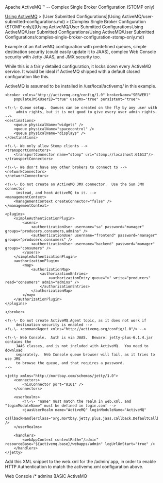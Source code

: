 Apache ActiveMQ ™ -- Complex Single Broker Configuration (STOMP only) 

[Using ActiveMQ](using-activemq.md) > [User Submitted Configurations](Using ActiveMQ/user-submitted-configurations.md) > [Complex Single Broker Configuration (STOMP only)](Using ActiveMQ/User Submitted ConfigurationsUsing ActiveMQ/User Submitted Configurations/Using ActiveMQ/User Submitted Configurations/complex-single-broker-configuration-stomp-only.md)


Example of an ActiveMQ configuration with predefined queues, simple destination security (could easily update it to JAAS), complex Web Console security with Jetty JAAS, and JMX security too.

While this is a fairly detailed configuration, it locks down every ActiveMQ service. It would be ideal if ActiveMQ shipped with a default closed configuration like this.

ActiveMQ is assumed to be installed in /usr/local/activemq/ in this example.

<!--
  ActiveMQ activemq.xml configuration file (/usr/local/activemq/conf/activemq.xml)

  \* ActiveMQ JVM Startup options are in /etc/activemq.conf

  \* Uses the Sun JMX connector for remote management.  Point jconsole at:
     service:jmx:rmi:///jndi/rmi://myserver.domain.net:61616/jmxrmi

  \* Uses Kaha persistence storage, stored in the "activemq-data" directory.
    "activemq-data" and "logs" sub-directories must be writable by the
    ActiveMQ user.

  \* Also see conf/log4j.properties for logging configuration
-->

<beans>
    <!\-\- Enables system properties as variables in this configuration file -->
    <bean class="org.springframework.beans.factory.config.PropertyPlaceholderConfigurer"/>

    <broker xmlns="http://activemq.org/config/1.0" brokerName="SERVER1"
        populateJMSXUserID="true" useJmx="true" persistent="true">

    <!\-\- Queue setup.  Queues can be created on the fly by any user with
         admin rights, but it is not good to give every user admin rights.  -->
    <destinations>
        <queue physicalName="widgets" />
        <queue physicalName="spacecontrol" />
        <queue physicalName="displays" />
    </destinations>

    <!\-\- We only allow Stomp clients -->
    <transportConnectors>
        <transportConnector name="stomp" uri="stomp://localhost:61613"/>
    </transportConnectors>

    <!\-\- We don't have any other brokers to connect to -->
    <networkConnectors>
    </networkConnectors>

    <!\-\- Do not create an ActiveMQ JMX connector.  Use the Sun JMX connector
         instead, and hook ActiveMQ to it. -->
    <managementContext>
        <managementContext createConnector="false" />
    </managementContext>

    <plugins>
        <simpleAuthenticationPlugin>
            <users>
                <authenticationUser username="sa" password="manager" groups="producers,consumers,admins" />
                <authenticationUser username="frontend" password="manager" groups="producers,consumers" />
                <authenticationUser username="backend" password="manager" groups="consumers" />
            </users>
        </simpleAuthenticationPlugin>
        <authorizationPlugin>
            <map>
                <authorizationMap>
                    <authorizationEntries>
                        <authorizationEntry queue=">" write="producers" read="consumers" admin="admins" />
                    </authorizationEntries>
                </authorizationMap>
            </map>
        </authorizationPlugin>
    </plugins>

    </broker>

    <!\-\- Do not create ActiveMQ.Agent topic, as it does not work if
         destination security is enabled -->
    <!\-\- <commandAgent xmlns="http://activemq.org/config/1.0"/> -->

    <!\-\- Web Console.  Auth is via JAAS.  Beware: jetty-plus-6.1.4.jar contains the
         JAAS classes, and is not included with ActiveMQ.  You need to download
         separately.  Web Console queue browser will fail, as it tries to use JMS
         to browse the queue, and that requires a password.
    -->

    <jetty xmlns="http://mortbay.com/schemas/jetty/1.0">
        <connectors>
            <nioConnector port="8161" />
        </connectors>

        <userRealms>
            <!\-\- "name" must match the realm in web.xml, and "loginModuleName" must be defined in login.conf -->
            <jaasUserRealm name="ActiveMQ" loginModuleName="ActiveMQ"
                    callbackHandlerClass="org.mortbay.jetty.plus.jaas.callback.DefaultCallbackHandler" />
        </userRealms>

        <handlers>
            <webAppContext contextPath="/admin" resourceBase="${activemq.base}/webapps/admin" logUrlOnStart="true" />
        </handlers>
    </jetty>
</beans>

Add this XML snippet to the web.xml for the /admin/ app, in order to enable HTTP Authentication to match the activemq.xml configuration above.

<security-constraint>
    <web-resource-collection>
        <web-resource-name>Web Console</web-resource-name>
        <url-pattern>/*</url-pattern>
    </web-resource-collection>
    <auth-constraint>
        <role-name>admins</role-name>
    </auth-constraint>
</security-constraint>

<login-config>
    <auth-method>BASIC</auth-method>
    <realm-name>ActiveMQ</realm-name>
</login-config>

